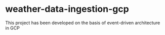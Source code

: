# weather-data-ingestion-gcp
This project has been developed on the basis of event-driven architecture in GCP
